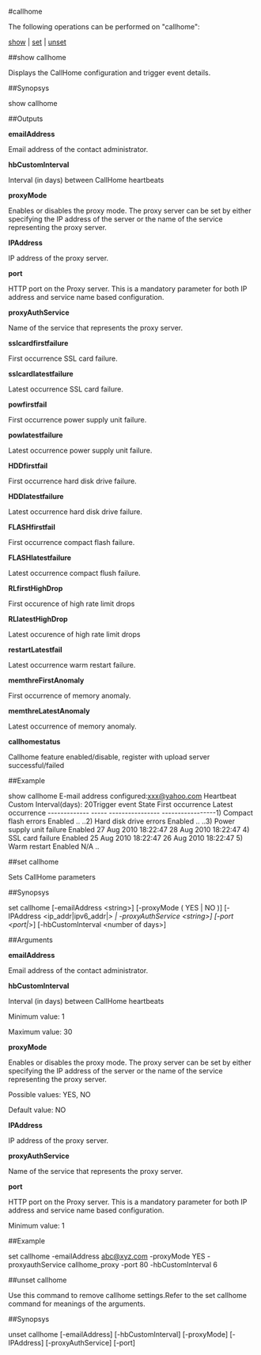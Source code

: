 #callhome

The following operations can be performed on "callhome":


[show](#show-callhome) | [set](#set-callhome) | [unset](#unset-callhome)

##show callhome

Displays the CallHome configuration and trigger event details.


##Synopsys

show callhome 


##Outputs

<b>emailAddress</b>
Email address of the contact administrator.

<b>hbCustomInterval</b>
Interval (in days) between CallHome heartbeats

<b>proxyMode</b>
Enables or disables the proxy mode. The proxy server can be set by either specifying the IP address of the server or the name of the service representing the proxy server.

<b>IPAddress</b>
IP address of the proxy server.

<b>port</b>
HTTP port on the Proxy server. This is a mandatory parameter for both IP address and service name based configuration.

<b>proxyAuthService</b>
Name of the service that represents the proxy server.

<b>sslcardfirstfailure</b>
First occurrence SSL card failure.

<b>sslcardlatestfailure</b>
Latest occurrence SSL card failure.

<b>powfirstfail</b>
First occurrence power supply unit failure.

<b>powlatestfailure</b>
Latest occurrence power supply unit failure.

<b>HDDfirstfail</b>
First occurrence hard disk drive failure.

<b>HDDlatestfailure</b>
Latest occurrence hard disk drive failure.

<b>FLASHfirstfail</b>
First occurrence compact flash failure.

<b>FLASHlatestfailure</b>
Latest occurrence compact flush failure.

<b>RLfirstHighDrop</b>
First occurence of high rate limit drops

<b>RLlatestHighDrop</b>
Latest occurence of high rate limit drops

<b>restartLatestfail</b>
Latest occurrence warm restart failure.

<b>memthreFirstAnomaly</b>
First occurrence of memory anomaly.

<b>memthreLatestAnomaly</b>
Latest occurrence of memory anomaly.

<b>callhomestatus</b>
Callhome feature enabled/disable, register with upload server successful/failed



##Example

 show callhome	E-mail address configured:xxx@yahoo.com        Heartbeat Custom Interval(days): 20Trigger event	             State    First occurrence              Latest occurrence -------------                -----    ----------------              -----------------1) Compact flash errors      Enabled  ..							..2) Hard disk drive errors	 Enabled  ..							..3) Power supply unit failure Enabled  27 Aug 2010 18:22:47      	28 Aug 2010 18:22:47       4) SSL card failure          Enabled  25 Aug 2010 18:22:47      	26 Aug 2010 18:22:47       5) Warm restart			     Enabled  N/A						 	..                                     

##set callhome

Sets CallHome parameters


##Synopsys

set callhome [-emailAddress &lt;string>] [-proxyMode ( YES | NO )] [-IPAddress &lt;ip_addr|ipv6_addr|*> | -proxyAuthService &lt;string>] [-port &lt;port|*>] [-hbCustomInterval &lt;number of days>]


##Arguments

<b>emailAddress</b>
Email address of the contact administrator.

<b>hbCustomInterval</b>
Interval (in days) between CallHome heartbeats
Minimum value: 1
Maximum value: 30

<b>proxyMode</b>
Enables or disables the proxy mode. The proxy server can be set by either specifying the IP address of the server or the name of the service representing the proxy server.
Possible values: YES, NO
Default value: NO

<b>IPAddress</b>
IP address of the proxy server.

<b>proxyAuthService</b>
Name of the service that represents the proxy server.

<b>port</b>
HTTP port on the Proxy server. This is a mandatory parameter for both IP address and service name based configuration.
Minimum value: 1



##Example

set callhome -emailAddress abc@xyz.com -proxyMode YES -proxyauthService callhome_proxy -port 80 -hbCustomInterval 6

##unset callhome

Use this command to remove  callhome settings.Refer to the set  callhome command for meanings of the arguments.


##Synopsys

unset callhome [-emailAddress] [-hbCustomInterval] [-proxyMode] [-IPAddress] [-proxyAuthService] [-port]


